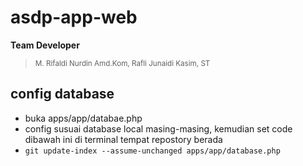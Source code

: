# asdp-app-web

**Team Developer**

> <sub> M. Rifaldi Nurdin Amd.Kom, Rafli Junaidi Kasim, ST  </sub>


## config database
- buka apps/app/databae.php
- config susuai database local masing-masing, kemudian set code dibawah ini di terminal tempat repostory berada
- ``git update-index --assume-unchanged apps/app/database.php``